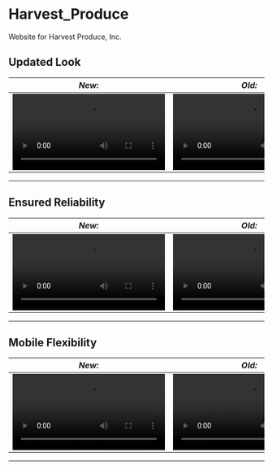 # Harvest_Produce
Website for Harvest Produce, Inc.

## Updated Look

| *New:* | *Old:* |
| ------ | ------ |
| <video src="https://user-images.githubusercontent.com/54423982/182528051-2a7109f6-30cc-41fe-a248-46c0c6b26427.mp4" type="video/mp4" autoplay loop></video> | <video src="https://user-images.githubusercontent.com/54423982/182529343-ecce78eb-4760-45b3-988a-75aab6a539be.mp4" type="video/mp4" autoplay loop></video> | 

---

## Ensured Reliability

| *New:* | *Old:* |
| ------ | ------ |
| <video src="https://user-images.githubusercontent.com/54423982/182530513-c0bae5e8-b710-43ba-8dd2-c465560e6404.mp4" type="video/mp4" autoplay loop></video> | <video src="https://user-images.githubusercontent.com/54423982/182529949-7375dea7-e8e8-4a29-aa01-e247d9ecdab0.mp4" autoplay loop></video> | 

-----

## Mobile Flexibility

| *New:* | *Old:* |
| ------ | ------ |
| <video src="https://user-images.githubusercontent.com/54423982/182530144-b23cc942-ebce-490d-b27e-26ded477d5f9.mp4" autoplay loop></video> | <video src="https://user-images.githubusercontent.com/54423982/182530367-5d7180fb-57bc-451b-a204-2b15fdee9732.mp4" autoplay loop></video> | 

-----

